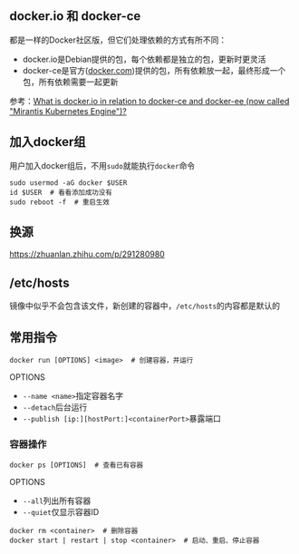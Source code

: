 ## docker.io 和 docker-ce

都是一样的Docker社区版，但它们处理依赖的方式有所不同：

- docker.io是Debian提供的包，每个依赖都是独立的包，更新时更灵活
- docker-ce是官方([docker.com](https://www.docker.com/))提供的包，所有依赖放一起，最终形成一个包，所有依赖需要一起更新

参考：[What is docker.io in relation to docker-ce and docker-ee (now called "Mirantis Kubernetes Engine")?](https://stackoverflow.com/questions/45023363/what-is-docker-io-in-relation-to-docker-ce-and-docker-ee-now-called-mirantis-k)

## 加入docker组

用户加入docker组后，不用`sudo`就能执行`docker`命令

```shell
sudo usermod -aG docker $USER
id $USER  # 看看添加成功没有
sudo reboot -f  # 重启生效
```

## 换源

https://zhuanlan.zhihu.com/p/291280980

## /etc/hosts

镜像中似乎不会包含该文件，新创建的容器中，`/etc/hosts`的内容都是默认的

## 常用指令

```shell
docker run [OPTIONS] <image>  # 创建容器，并运行
```

OPTIONS

- `--name <name>`指定容器名字
- `--detach`后台运行
- `--publish [ip:][hostPort:]<containerPort>`暴露端口

### 容器操作

```shell
docker ps [OPTIONS]  # 查看已有容器
```

OPTIONS

- `--all`列出所有容器
- `--quiet`仅显示容器ID

```shell
docker rm <container>  # 删除容器
docker start | restart | stop <container>  # 启动、重启、停止容器
```
